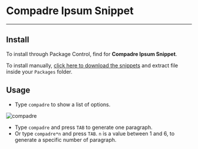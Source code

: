# Compadre Ipsum Snippet
-----------------------------------------------------------------------------------------

## Install
To install through Package Control, find for **Compadre Ipsum Snippet**.

To install manually, [click here to download the snippets](https://github.com/compadre/compadre-ipsum-sublime/archive/master.zip) and extract file inside your `Packages` folder.

## Usage

- Type `compadre` to show a list of options.

![compadre](https://cloud.githubusercontent.com/assets/1280255/2723110/211a3810-c590-11e3-8042-7dadfa02159c.png)

- Type `compadre` and press `TAB` to generate one paragraph.
- Or type `compadre*n` and press `TAB`. `n` is a value between 1 and 6, to generate a specific number of paragraph.
